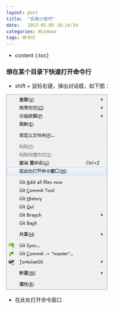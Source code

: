 ```yaml
---
layout: post
title:  "实用小技巧"
date:   2015-05-05 10:14:54
categories: Windows
tags: 命令行
---
```


* content
{:toc}

### 想在某个目录下快速打开命令行

* shift + 鼠标右键，弹出对话框，如下图：

![](public/20160505170808.png)

* 在此处打开命令窗口